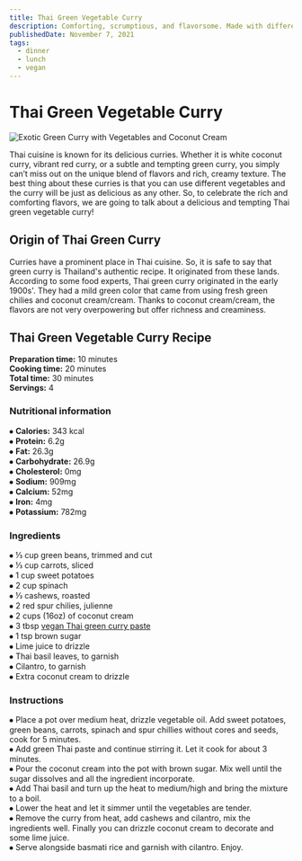 ```yaml
---
title: Thai Green Vegetable Curry
description: Comforting, scrumptious, and flavorsome. Made with different vegetables, green Thai curry paste and creamy coconut cream. This curry is a feast for your eyes!
publishedDate: November 7, 2021
tags:
  - dinner
  - lunch
  - vegan
---
```


# Thai Green Vegetable Curry

![Exotic Green Curry with Vegetables and Coconut Cream](/greencurry.jpg "image")

Thai cuisine is known for its delicious curries. Whether it is white coconut curry, vibrant red curry, or a subtle and tempting green curry, you simply can’t miss out on the unique blend of flavors and rich, creamy texture. The best thing about these curries is that you can use different vegetables and the curry will be just as delicious as any other. So, to celebrate the rich and comforting flavors, we are going to talk about a delicious and tempting Thai green vegetable curry!

## Origin of Thai Green Curry

Curries have a prominent place in Thai cuisine. So, it is safe to say that green curry is Thailand's authentic recipe. It originated from these lands. According to some food experts, Thai green curry originated in the early 1900s'. They had a mild green color that came from using fresh green chilies and coconut cream/cream. Thanks to coconut cream/cream, the flavors are not very overpowering but offer richness and creaminess.

## Thai Green Vegetable Curry Recipe

**Preparation time:** 10 minutes  
**Cooking time:** 20 minutes  
**Total time:** 30 minutes  
**Servings:** 4

### Nutritional information

⦁ **Calories:** 343 kcal  
⦁ **Protein:** 6.2g  
⦁ **Fat:** 26.3g  
⦁ **Carbohydrate:** 26.9g  
⦁ **Cholesterol:** 0mg  
⦁ **Sodium:** 909mg  
⦁ **Calcium:** 52mg  
⦁ **Iron:** 4mg  
⦁ **Potassium:** 782mg

### Ingredients

⦁ ⅓ cup green beans, trimmed and cut  
⦁ ⅓ cup carrots, sliced  
⦁ 1 cup sweet potatoes  
⦁ 2 cup spinach  
⦁ ⅓ cashews, roasted  
⦁ 2 red spur chilies, julienne  
⦁ 2 cups (16oz) of coconut cream  
⦁ 3 tbsp [vegan Thai green curry paste](https://en.wikipedia.org/wiki/Green_curry "Bright curry paste has no shrimp.")  
⦁ 1 tsp brown sugar  
⦁ Lime juice to drizzle  
⦁ Thai basil leaves, to garnish  
⦁ Cilantro, to garnish  
⦁ Extra coconut cream to drizzle

### Instructions

⦁ Place a pot over medium heat, drizzle vegetable oil. Add sweet potatoes, green beans, carrots, spinach and spur chillies without cores and seeds, cook for 5 minutes.  
⦁ Add green Thai paste and continue stirring it. Let it cook for about 3 minutes.  
⦁ Pour the coconut cream into the pot with brown sugar. Mix well until the sugar dissolves and all the ingredient incorporate.  
⦁ Add Thai basil and turn up the heat to medium/high and bring the mixture to a boil.  
⦁ Lower the heat and let it simmer until the vegetables are tender.  
⦁ Remove the curry from heat, add cashews and cilantro, mix the ingredients well. Finally you can drizzle coconut cream to decorate and some lime juice.  
⦁ Serve alongside basmati rice and garnish with cilantro. Enjoy.
